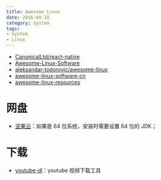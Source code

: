 ```yaml
---
title: Awesome Linux
date: 2016-09-18
category: System
tags:
- System
- Linux
---
```


- [CanonicalLtd/react-native](https://github.com/CanonicalLtd/react-native)
- [Awesome-Linux-Software](https://github.com/VoLuong/Awesome-Linux-Software)
- [aleksandar-todorovic/awesome-linux](https://github.com/aleksandar-todorovic/awesome-linux)
- [awesome-linux-software-cn](https://github.com/ChrisLeeGit/awesome-linux-software-cn)
- [awesome-linux-resources](https://github.com/itech001/awesome-linux-resources)

# 网盘
- [坚果云](https://www.jianguoyun.com/)：如果是 64 位系统，安装时需要设置 64 位的 JDK；

# 下载
- [youtube-dl](https://rg3.github.io/youtube-dl/)：youtube 视频下载工具
